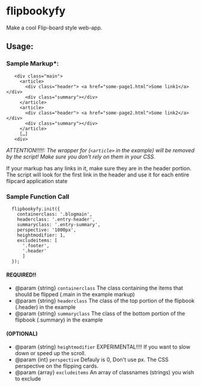 # flipbookyfy
Make a cool Flip-board style web-app. 


## Usage: 

### Sample Markup*:
```
   <div class="main">
     <article>
       <div class="header"> <a href="some-page1.html">Some link1</a> </div>
       <div class="summary"></div>
     </article>
     <article>
       <div class="header"> <a href="some-page2.html">Some link2</a> </div>
       <div class="summary"></div>
     </article>
     […]
   <div>
```
    
*ATTENTION!!!!!: The wrapper for (`<article>` in the example) will be removed by the script!*
*Make sure you don't rely on them in your CSS.*

If your markup has any links in it, make sure they are in the header portion. The script will
look for the first link in the header and use it for each entire flipcard application state

### Sample Function Call

```
  flipbookyfy.init({
    containerclass: '.blogmain',
    headerclass: '.entry-header',
    summaryclass: '.entry-summary',
    perspective: '1000px',
    heightmodifier: 1,
    excludeitems: [
      '.footer',
      '.header'
      ]
  });
```

#### REQUIRED!!
  
  * @param  {string} `containerclass` The class containing the items that should be flipped (.main in the example markup)
  * @param  {string} `headerclass`    The class of the top portion of the flipbook (.header) in the example
  * @param  {string} `summaryclass`   The class of the bottom portion of the flipbook (.summary) in the example
  
#### (OPTIONAL) 
  * @param  {string} `heightmodifier` EXPERIMENTAL!!!! If you want to slow down or speed up the scroll.
  * @param  {int}    `perspective`    Defauly is 0, Don't use px. The CSS perspective on the flipping cards.
  * @param  {array}  `excludeitems`   An array of classnames (strings) you wish to exclude
  
  
